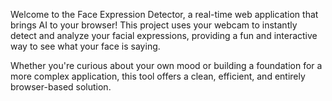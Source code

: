 Welcome to the Face Expression Detector, a real-time web application that brings AI to your browser! This project uses your webcam to instantly detect and analyze your facial expressions, providing a fun and interactive way to see what your face is saying.

Whether you're curious about your own mood or building a foundation for a more complex application, this tool offers a clean, efficient, and entirely browser-based solution.
